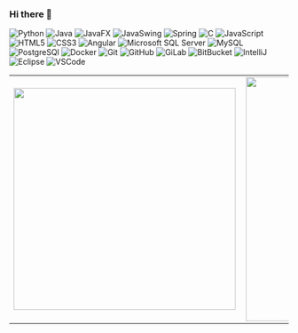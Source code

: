### Hi there 👋

![Python](https://img.shields.io/badge/python%20-%2314354C.svg?style=flat-square&logo=python&logoColor=white)
![Java](https://img.shields.io/badge/-Java-007396?style=flat-square&logo=java)
![JavaFX](https://img.shields.io/badge/-JavaFX-007396?style=flat-square&logo=java)
![JavaSwing](https://img.shields.io/badge/-Java%20Swing-007396?style=flat-square&logo=java)
![Spring](https://img.shields.io/badge/-Spring-6DB33F?style=flat-square&logo=spring&logoColor=white)
![C](https://img.shields.io/badge/C-00599C?style=flat-square&logo=c&logoColor=white)
![JavaScript](https://img.shields.io/badge/-JavaScript-black?style=flat-square&logo=javascript)
![HTML5](https://img.shields.io/badge/-HTML5-E34F26?style=flat-square&logo=html5&logoColor=white)
![CSS3](https://img.shields.io/badge/-CSS3-1572B6?style=flat-square&logo=css3)
![Angular](https://img.shields.io/badge/-Angular-DD0031?style=flat-square&logo=angular)
![Microsoft SQL Server](https://img.shields.io/badge/-SQL%20Server-CC2927?style=flat-square&logo=microsoft-sql-server&logoColor=white)
![MySQL](https://img.shields.io/badge/-MySQL-4479A1?style=flat-square&logo=mysql&logoColor=white)
![PostgreSQl](https://img.shields.io/badge/-PostgreSQL-336791?style=flat-square&logo=postgresql)
![Docker](https://img.shields.io/badge/-Docker-2496ED?style=flat-square&logo=docker&logoColor=white)
![Git](https://img.shields.io/badge/-Git-black?style=flat-square&logo=git)
![GitHub](https://img.shields.io/badge/-GitHub-181717?style=flat-square&logo=github)
![GiLab](https://img.shields.io/badge/-Gitlab-FCA121?style=flat-square&logo=gitlab)
![BitBucket](https://img.shields.io/badge/-BitBucket-darkblue?style=flat-square&logo=bitbucket)
![IntelliJ](https://img.shields.io/badge/-IntelliJ%20IDEA-black?style=flat-square&logo=intellij-idea&logoColor=white)
![Eclipse](https://img.shields.io/badge/-Eclipse-2C2255?style=flat-square&logo=eclipse&logoColor=white)
![VSCode](https://img.shields.io/badge/-VSCode-007ACC?style=flat-square&logo=visual-studio-code&logoColor=white)

<center>
 <table>
  <tr>
      <td><img width="400px" align="left" src="https://github-readme-stats.vercel.app/api/top-langs/?username=marlonrcfranco&hide=html&layout=compact&theme=default" /></td>
      <td><img width="440px" align="left" src="https://github-readme-stats.vercel.app/api?username=marlonrcfranco&theme=default&show_icons=true" /></td>
  </tr>  
 </table>
</center>

<!--
**marlonrcfranco/marlonrcfranco** is a ✨ _special_ ✨ repository because its `README.md` (this file) appears on your GitHub profile.

Here are some ideas to get you started:

- 🔭 I’m currently working on ...
- 🌱 I’m currently learning ...
- 👯 I’m looking to collaborate on ...
- 🤔 I’m looking for help with ...
- 💬 Ask me about ...
- 📫 How to reach me: ...
- 😄 Pronouns: ...
- ⚡ Fun fact: ...
-->
